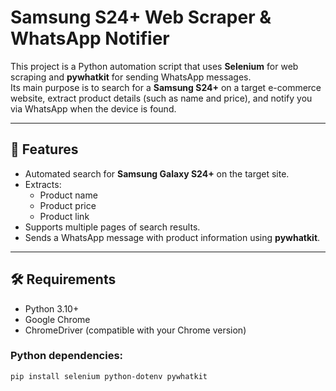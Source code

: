 # Samsung S24+ Web Scraper & WhatsApp Notifier

This project is a Python automation script that uses **Selenium** for web scraping and **pywhatkit** for sending WhatsApp messages.  
Its main purpose is to search for a **Samsung S24+** on a target e-commerce website, extract product details (such as name and price), and notify you via WhatsApp when the device is found.

---

## 🚀 Features
- Automated search for **Samsung Galaxy S24+** on the target site.
- Extracts:
  - Product name
  - Product price
  - Product link
- Supports multiple pages of search results.
- Sends a WhatsApp message with product information using **pywhatkit**.

---

## 🛠️ Requirements
- Python 3.10+
- Google Chrome
- ChromeDriver (compatible with your Chrome version)

### Python dependencies:
```bash
pip install selenium python-dotenv pywhatkit